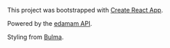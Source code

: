 This project was bootstrapped with [Create React App](https://github.com/facebook/create-react-app).

Powered by the [edamam API](https://www.edamam.com/).

Styling from [Bulma](https://bulma.io/).
